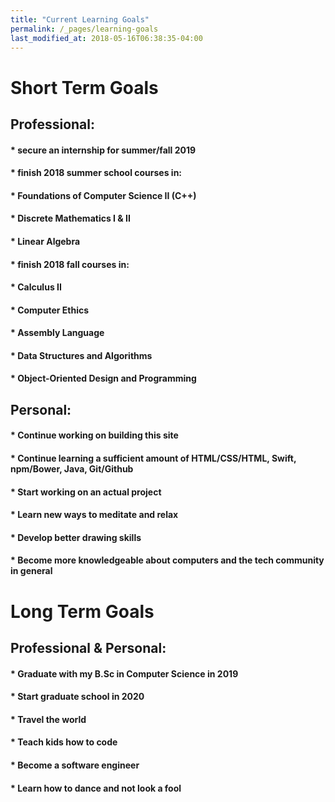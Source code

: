```yaml
---
title: "Current Learning Goals"
permalink: /_pages/learning-goals
last_modified_at: 2018-05-16T06:38:35-04:00
---
```


# Short Term Goals

## Professional:

#### * secure an internship for summer/fall 2019 
#### * finish 2018 summer school courses in:
####   * Foundations of Computer Science II (C++)
####   * Discrete Mathematics I & II
####   * Linear Algebra
#### * finish 2018 fall courses in: 
####   * Calculus II 
####   * Computer Ethics 
####   * Assembly Language
####   * Data Structures and Algorithms
####   * Object-Oriented Design and Programming

## Personal: 

#### * Continue working on building this site 
#### * Continue learning a sufficient amount of HTML/CSS/HTML, Swift, npm/Bower, Java, Git/Github 
#### * Start working on an actual project 
#### * Learn new ways to meditate and relax 
#### * Develop better drawing skills 
#### * Become more knowledgeable about computers and the tech community in general 

# Long Term Goals 

## Professional & Personal: 

#### * Graduate with my B.Sc in Computer Science in 2019
#### * Start graduate school in 2020 
#### * Travel the world 
#### * Teach kids how to code
#### * Become a software engineer 
#### * Learn how to dance and not look a fool 
